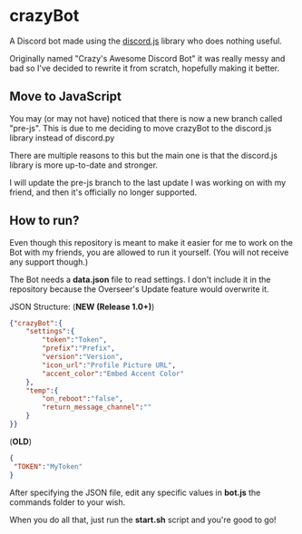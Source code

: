 # crazyBot

A Discord bot made using the [discord.js](https://discord.js.org/) library who does nothing useful.

Originally named "Crazy's Awesome Discord Bot" it was really messy and bad so I've decided to rewrite it from scratch, hopefully making it better.

## Move to JavaScript
You may (or may not have) noticed that there is now a new branch called "pre-js". 
This is due to me deciding to move crazyBot to the discord.js library instead of discord.py

There are multiple reasons to this but the main one is that the discord.js library is more up-to-date and stronger.

I will update the pre-js branch to the last update I was working on with my friend, and then it's officially no longer supported.

## How to run?
Even though this repository is meant to make it easier for me to work on the Bot with my friends, you are allowed to run it yourself. (You will not receive any support though.)

The Bot needs a **data.json** file to read settings. 
I don't include it in the repository because the Overseer's Update feature would overwrite it.

JSON Structure:
(**NEW (Release 1.0+)**)

```json
{"crazyBot":{
    "settings":{
        "token":"Token",
        "prefix":"Prefix",
        "version":"Version",
        "icon_url":"Profile Picture URL",
        "accent_color":"Embed Accent Color"
    },
    "temp":{
        "on_reboot":"false",
        "return_message_channel":""
    }
}}
```

(**OLD**)

```json
{
 "TOKEN":"MyToken"
}
```
After specifying the JSON file, edit any specific values in **bot.js** the commands folder to your wish.

When you do all that, just run the **start.sh** script and you're good to go!
